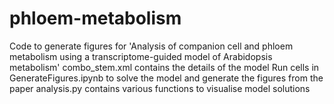 # phloem-metabolism
Code to generate figures for 'Analysis of companion cell and phloem metabolism using a transcriptome-guided model of Arabidopsis metabolism'
combo_stem.xml contains the details of the model
Run cells in GenerateFigures.ipynb to solve the model and generate the figures from the paper
analysis.py contains various functions to visualise model solutions